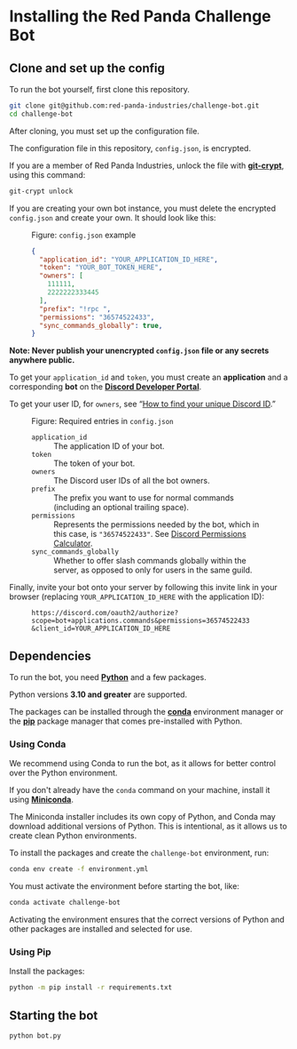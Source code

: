 # Installing the Red Panda Challenge Bot

## Clone and set up the config

To run the bot yourself, first clone this repository.

```bash
git clone git@github.com:red-panda-industries/challenge-bot.git
cd challenge-bot
```

After cloning, you must set up the configuration file.

The configuration file in this repository, `config.json`, is encrypted.

If you are a member of Red Panda Industries, unlock the file with **[git-crypt](https://www.agwa.name/projects/git-crypt/)**, using this command:

```bash
git-crypt unlock
```

If you are creating your own bot instance, you must delete the encrypted `config.json` and create your own. It should look like this:

<figure>
<figcaption>

Figure: `config.json` example

</figcaption>

```json
{
  "application_id": "YOUR_APPLICATION_ID_HERE",
  "token": "YOUR_BOT_TOKEN_HERE",
  "owners": [
    111111,
    2222222333445
  ],
  "prefix": "!rpc ",
  "permissions": "36574522433",
  "sync_commands_globally": true,
}
```

</figure>

**Note: Never publish your unencrypted `config.json` file or any secrets anywhere public.**

To get your `application_id` and `token`, you must create an **application** and a corresponding **bot** on the **[Discord Developer Portal](https://discord.com/developers/applications)**.

To get your user ID, for `owners`, see &ldquo;[How to find your unique Discord ID](http://web.archive.org/web/20230313045358/https://www.businessinsider.com/guides/tech/discord-id).&rdquo;

<figure>
<figcaption>

Figure: Required entries in `config.json`

</figcaption>
<dl>
<dt><code>application_id</code></dt>
<dd>The application ID of your bot.</dd>
<dt><code>token</code></dt>
<dd>The token of your bot.</dd>
<dt><code>owners</code></dt>
<dd>The Discord user IDs of all the bot owners.</dd>
<dt><code>prefix</code></dt>
<dd>The prefix you want to use for normal commands (including an optional trailing space).</dd>
<dt><code>permissions</code></dt>
<dd>Represents the permissions needed by the bot, which in this case, is <code>"36574522433"</code>. See <a href="https://discordapi.com/permissions.html">Discord Permissions Calculator</a>.</dd>
<dt><code>sync_commands_globally</code></dt>
<dd>Whether to offer slash commands globally within the server, as opposed to only for users in the same guild.</dd>
</dl>
</figure>

Finally, invite your bot onto your server by following this invite link in your browser (replacing `YOUR_APPLICATION_ID_HERE` with the application ID):

<!-- https://discord.com/oauth2/authorize?scope=bot+applications.commands&permissions=36574522433&client_id=YOUR_APPLICATION_ID_HERE -->

<figure>
<code>https:<span>//</span>discord.com/oauth2/authorize<wbr>?scope=bot+applications.commands<wbr>&permissions=36574522433<wbr>&client_id=YOUR_APPLICATION_ID_HERE</strong></code>
</figure>

## Dependencies

To run the bot, you need **[Python](https://www.python.org/)** and a few packages.

Python versions **3.10 and&nbsp;greater** are supported.

The packages can be installed through the **[conda](https://docs.conda.io/en/latest/)** environment manager or the **[pip](https://pypi.org/project/pip/)** package manager that comes pre-installed with Python.

### Using Conda

We recommend using Conda to run the bot, as it allows for better control over the Python environment.

If you don't already have the `conda` command on your machine, install it using **[Miniconda](https://docs.conda.io/en/latest/miniconda.html)**.

The Miniconda installer includes its own copy of Python, and Conda may download additional versions of Python. This is intentional, as it allows us to create clean Python environments.

To install the packages and create the `challenge-bot` environment, run:

```bash
conda env create -f environment.yml
```

You must activate the environment before starting the bot, like:

```bash
conda activate challenge-bot
```

Activating the environment ensures that the correct versions of Python and other packages are installed and selected for use.

### Using Pip

Install the packages:

```bash
python -m pip install -r requirements.txt
```

## Starting the bot

```bash
python bot.py
```

